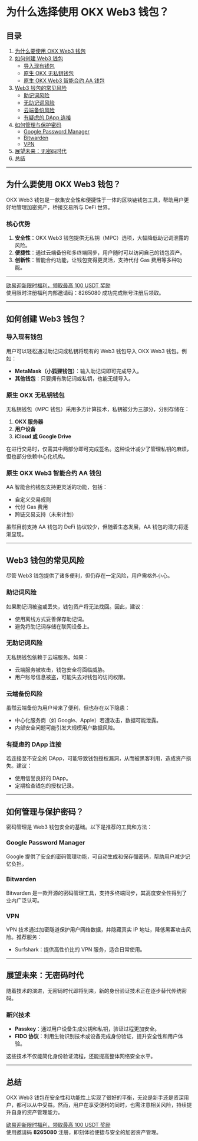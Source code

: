 # 为什么选择使用 OKX Web3 钱包？



## 目录

1. [为什么要使用 OKX Web3 钱包](#为什么要使用-okx-web3-钱包)  
2. [如何创建 Web3 钱包](#如何创建-web3-钱包)  
   - [导入现有钱包](#导入现有钱包)  
   - [原生 OKX 无私钥钱包](#原生-okx-无私钥钱包)  
   - [原生 OKX Web3 智能合约 AA 钱包](#原生-okx-web3-智能合约-aa-钱包)  
3. [Web3 钱包的常见风险](#web3-钱包的常见风险)  
   - [助记词风险](#助记词风险)  
   - [无助记词风险](#无助记词风险)  
   - [云端备份风险](#云端备份风险)  
   - [有疑虑的 DApp 连接](#有疑虑的-dapp-连接)  
4. [如何管理与保护密码](#如何管理与保护密码)  
   - [Google Password Manager](#google-password-manager)  
   - [Bitwarden](#bitwarden)  
   - [VPN](#vpn)  
5. [展望未来：无密码时代](#展望未来-无密码时代)  
6. [总结](#总结)  

---

## 为什么要使用 OKX Web3 钱包？

OKX Web3 钱包是一款集安全性和便捷性于一体的区块链钱包工具，帮助用户更好地管理加密资产，桥接交易所与 DeFi 世界。

### 核心优势

1. **安全性**：OKX Web3 钱包提供无私钥（MPC）选项，大幅降低助记词泄露的风险。  
2. **便捷性**：通过云端备份和多终端同步，用户随时可以访问自己的钱包资产。  
3. **创新性**：智能合约功能，让钱包变得更灵活，支持代付 Gas 费用等多种功能。

---
[欧易迎新限时福利，领取最高 100 USDT 奖励](https://bit.ly/OKXe)  
使用限时注册福利内部邀请码：8265080 成功完成账号注册后领取。

---

## 如何创建 Web3 钱包？

### 导入现有钱包

用户可以轻松通过助记词或私钥将现有的 Web3 钱包导入 OKX Web3 钱包。例如：  
- **MetaMask（小狐狸钱包）**：输入助记词即可完成导入。  
- **其他钱包**：只要拥有助记词或私钥，也能无缝导入。

### 原生 OKX 无私钥钱包

无私钥钱包（MPC 钱包）采用多方计算技术，私钥被分为三部分，分别存储在：  
1. **OKX 服务器**  
2. **用户设备**  
3. **iCloud 或 Google Drive**  

在进行交易时，仅需其中两部分即可完成签名。这种设计减少了管理私钥的麻烦，但也部分依赖中心化机构。

### 原生 OKX Web3 智能合约 AA 钱包

AA 智能合约钱包支持更灵活的功能，包括：  
- 自定义交易规则  
- 代付 Gas 费用  
- 跨链交易支持（未来计划）  

虽然目前支持 AA 钱包的 DeFi 协议较少，但随着生态发展，AA 钱包的潜力将逐渐显现。

---

## Web3 钱包的常见风险

尽管 Web3 钱包提供了诸多便利，但仍存在一定风险，用户需格外小心。

### 助记词风险

如果助记词被盗或丢失，钱包资产将无法找回。因此，建议：  
- 使用离线方式妥善保存助记词。  
- 避免将助记词存储在联网设备上。

### 无助记词风险

无私钥钱包依赖于云端服务。如果：  
- 云端服务被攻击，钱包安全将面临威胁。  
- 用户账号信息被盗，可能失去对钱包的访问权限。

### 云端备份风险

虽然云端备份为用户带来了便利，但也存在以下隐患：  
- 中心化服务商（如 Google、Apple）若遭攻击，数据可能泄露。  
- 内部安全问题可能引发大规模用户数据风险。

### 有疑虑的 DApp 连接

若连接至不安全的 DApp，可能导致钱包授权漏洞，从而被黑客利用，造成资产损失。建议：  
- 使用信誉良好的 DApp。  
- 定期检查钱包的授权记录。

---

## 如何管理与保护密码？

密码管理是 Web3 钱包安全的基础。以下是推荐的工具和方法：

### Google Password Manager

Google 提供了安全的密码管理功能，可自动生成和保存强密码，帮助用户减少记忆负担。

### Bitwarden

Bitwarden 是一款开源的密码管理工具，支持多终端同步，其高度安全性得到了业内广泛认可。

### VPN

VPN 技术通过加密隧道保护用户网络数据，并隐藏真实 IP 地址，降低黑客攻击风险。推荐服务：  
- Surfshark：提供高性价比的 VPN 服务，适合日常使用。

---

## 展望未来：无密码时代

随着技术的演进，无密码时代即将到来，新的身份验证技术正在逐步替代传统密码。  

### 新兴技术

- **Passkey**：通过用户设备生成公钥和私钥，验证过程更加安全。  
- **FIDO 协议**：利用生物识别技术或设备完成身份验证，提升安全性和用户体验。  

这些技术不仅能简化身份验证流程，还能提高整体网络安全水平。

---

## 总结

OKX Web3 钱包在安全性和功能性上实现了很好的平衡，无论是新手还是资深用户，都可以从中受益。然而，用户在享受便利的同时，也需注意相关风险，持续提升自身的资产管理能力。

[欧易迎新限时福利，领取最高 100 USDT 奖励](https://bit.ly/OKXe)  
使用邀请码 **8265080** 注册，即刻体验便捷与安全的加密资产管理。
